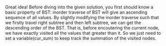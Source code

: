 Great idea!
Before diving into the given solution, you first should know a basic property of BST: inorder traverse of BST will give an ascending sequence of all values.
By slightly modifying the inorder traverse such that we firstly travel right subtree and then left subtree, we can get the descending order of the BST.
That is, before encoutering the current node, we have exactly visited all the values that greater than it. So we just need to set a variable(cur_sum) to keep track the summation of the visited nodes.